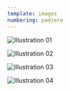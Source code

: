 ```yaml
---
template: images
numbering: padzero
---
```


![Illustration 01](../../_Images/v05/Illust01.jpg#.insert)

![Illustration 02](../../_Images/v05/Illust02.jpg#.insert)

![Illustration 03](../../_Images/v05/Illust03.jpg#.insert)

![Illustration 04](../../_Images/v05/Illust04.png#.insert)

